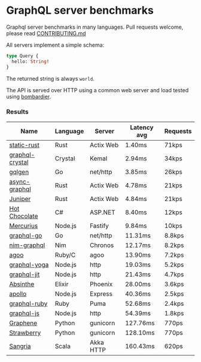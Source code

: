 <!-- README.md is generated from README.ecr, do not edit -->

# GraphQL server benchmarks

Graphql server benchmarks in many languages. Pull requests welcome, please read [CONTRIBUTING.md](CONTRIBUTING.md)

All servers implement a simple schema:

```graphql
type Query {
  hello: String!
}
```

The returned string is always `world`.

The API is served over HTTP using a common web server and load tested using [bombardier](https://github.com/codesenberg/bombardier).

### Results

| Name                          | Language      | Server          | Latency avg      | Requests      |
| ----------------------------  | ------------- | --------------- | ---------------- | ------------- |
| [static-rust](https://actix.rs/) | Rust | Actix Web | 1.40ms | 71kps |
| [graphql-crystal](https://github.com/graphql-crystal/graphql) | Crystal | Kemal | 2.94ms | 34kps |
| [gqlgen](https://github.com/99designs/gqlgen) | Go | net/http | 3.85ms | 26kps |
| [async-graphql](https://github.com/async-graphql/async-graphql) | Rust | Actix Web | 4.78ms | 21kps |
| [Juniper](https://github.com/graphql-rust/juniper) | Rust | Actix Web | 4.84ms | 21kps |
| [Hot Chocolate](https://github.com/ChilliCream/hotchocolate) | C# | ASP.NET | 8.40ms | 12kps |
| [Mercurius](https://github.com/mercurius-js/mercurius) | Node.js | Fastify | 9.84ms | 10kps |
| [graphql-go](https://github.com/graphql-go/graphql) | Go | net/http | 11.31ms | 8.8kps |
| [nim-graphql](https://github.com/status-im/nim-graphql) | Nim | Chronos | 12.17ms | 8.2kps |
| [agoo](https://github.com/ohler55/agoo) | Ruby/C | agoo | 13.90ms | 7.2kps |
| [graphql-yoga](https://github.com/dotansimha/graphql-yoga) | Node.js | http | 19.03ms | 5.2kps |
| [graphql-jit](https://github.com/zalando-incubator/graphql-jit) | Node.js | http | 21.43ms | 4.7kps |
| [Absinthe](https://github.com/absinthe-graphql/absinthe) | Elixir | Phoenix | 28.00ms | 3.6kps |
| [apollo](https://github.com/apollographql/apollo-server) | Node.js | Express | 40.36ms | 2.5kps |
| [graphql-ruby](https://github.com/rmosolgo/graphql-ruby) | Ruby | Puma | 52.68ms | 2.4kps |
| [graphql-js](https://github.com/graphql/graphql-js) | Node.js | http | 54.39ms | 1.8kps |
| [Graphene](https://github.com/graphql-python/graphene) | Python | gunicorn | 127.76ms | 770ps |
| [Strawberry](https://github.com/strawberry-graphql/strawberry) | Python | gunicorn | 128.10ms | 770ps |
| [Sangria](https://github.com/sangria-graphql/sangria) | Scala | Akka HTTP | 160.43ms | 620ps |
